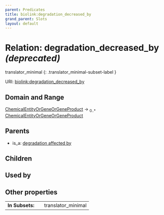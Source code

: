 ```yaml
---
parent: Predicates
title: biolink:degradation_decreased_by
grand_parent: Slots
layout: default
---
```


# Relation: degradation_decreased_by _(deprecated)_

translator_minimal
{: .translator_minimal-subset-label }




URI: [biolink:degradation_decreased_by](https://w3id.org/biolink/vocab/degradation_decreased_by)

## Domain and Range

[ChemicalEntityOrGeneOrGeneProduct](ChemicalEntityOrGeneOrGeneProduct.md) ->  <sub>0..\*</sub> [ChemicalEntityOrGeneOrGeneProduct](ChemicalEntityOrGeneOrGeneProduct.md)

## Parents

 *  is_a: [degradation affected by](degradation_affected_by.md)

## Children


## Used by


## Other properties

|  |  |  |
| --- | --- | --- |
| **In Subsets:** | | translator_minimal |

